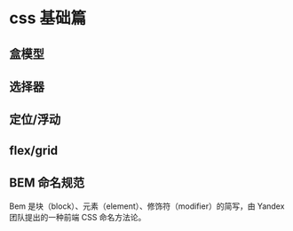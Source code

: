# css 基础篇

## 盒模型

## 选择器

## 定位/浮动

## flex/grid

## BEM 命名规范

Bem 是块（block）、元素（element）、修饰符（modifier）的简写，由 Yandex 团队提出的一种前端 CSS 命名方法论。